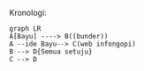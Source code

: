 Kronologi:

```mermaid
graph LR
A[Bayu] ----> B((bunder))
A --ide Bayu--> C(web infongopi)
B --> D{Semua setuju}
C --> D
```
